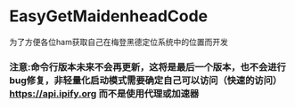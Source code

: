 # EasyGetMaidenheadCode
为了方便各位ham获取自己在梅登黑德定位系统中的位置而开发

### 注意:命令行版本未来不会再更新，这将是最后一个版本，也不会进行bug修复，非轻量化启动模式需要确定自己可以访问（快速的访问）https://api.ipify.org 而不是使用代理或加速器
